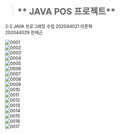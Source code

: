 > # ** JAVA POS 프로젝트**
2-2 JAVA 프로그래밍 수업 
202044021 이준혁  
202044029 한재근  

![0001](/image/0001.jpg)  
![0002](/image/0002.jpg)  
![0003](/image/0003.jpg)  
![0004](/image/0004.jpg)  
![0005](/image/0005.jpg)  
![0006](/image/0006.jpg)  
![0007](/image/0007.jpg)  
![0008](/image/0008.jpg)  
![0009](/image/0009.jpg)  
![0010](/image/0010.jpg)  
![0011](/image/0011.jpg)  
![0012](/image/0012.jpg)  
![0013](/image/0013.jpg)  
![0014](/image/0014.jpg)  
![0015](/image/0015.jpg)  
![0016](/image/0016.jpg)  
![0017](/image/0017.jpg)  
